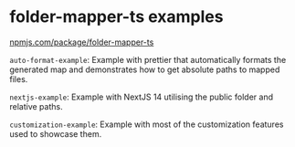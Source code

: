 # folder-mapper-ts examples

[npmjs.com/package/folder-mapper-ts](https://www.npmjs.com/package/folder-mapper-ts)

`auto-format-example`: Example with prettier that automatically formats the generated map and demonstrates how to get absolute paths to mapped files.

`nextjs-example`: Example with NextJS 14 utilising the public folder and relative paths.

`customization-example`: Example with most of the customization features used to showcase them.
